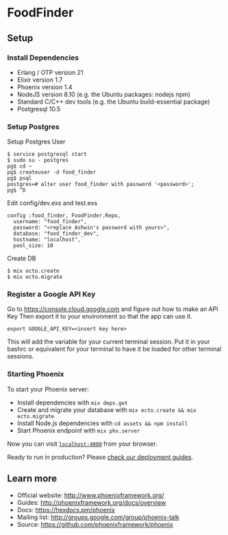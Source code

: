 # FoodFinder
## Setup
### Install Dependencies
  * Erlang / OTP version 21
  * Elixir version 1.7
  * Phoenix version 1.4
  * NodeJS version 8.10 (e.g. the Ubuntu packages: nodejs npm)
  * Standard C/C++ dev tools (e.g. the Ubuntu build-essential package)
  * Postgresql 10.5

### Setup Postgres

Setup Postgres User
```
$ service postgresql start
$ sudo su - postgres
pg$ cd ~
pg$ createuser -d food_finder
pg$ psql
postgres=# alter user food_finder with password '<password>';
pg$ ^D
```

Edit config/dev.exs and test.exs
```
config :food_finder, FoodFinder.Repo,
  username: "food_finder",
  password: "<replace Ashwin's password with yours>",
  database: "food_finder_dev",
  hostname: "localhost",
  pool_size: 10
```

Create DB
```
$ mix ecto.create
$ mix ecto.migrate
```

### Register a Google API Key
Go to https://console.cloud.google.com and figure out how to make an API Key
Then export it to your environment so that the app can use it.
```
export GOOGLE_API_KEY=<insert key here>
```
This will add the variable for your current terminal session. Put it in your bashrc
or equivalent for your terminal to have it be loaded for other terminal sessions.

### Starting Phoenix

To start your Phoenix server:

  * Install dependencies with `mix deps.get`
  * Create and migrate your database with `mix ecto.create && mix ecto.migrate`
  * Install Node.js dependencies with `cd assets && npm install`
  * Start Phoenix endpoint with `mix phx.server`

Now you can visit [`localhost:4000`](http://localhost:4000) from your browser.

Ready to run in production? Please [check our deployment guides](http://www.phoenixframework.org/docs/deployment).

## Learn more

  * Official website: http://www.phoenixframework.org/
  * Guides: http://phoenixframework.org/docs/overview
  * Docs: https://hexdocs.pm/phoenix
  * Mailing list: http://groups.google.com/group/phoenix-talk
  * Source: https://github.com/phoenixframework/phoenix
